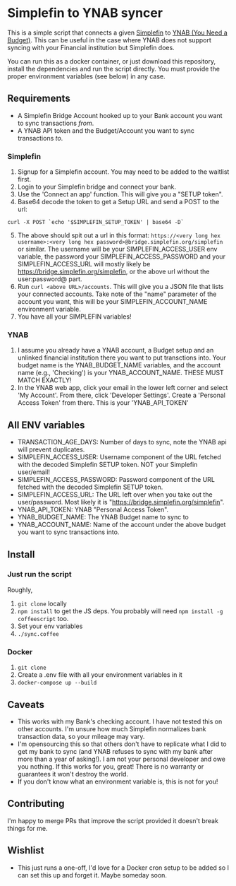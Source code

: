 # Simplefin to YNAB syncer

This is a simple script that connects a given [Simplefin](https://www.simplefin.org) to [YNAB (You Need a Budget)](https://www.youneedabudget.com).  This can be useful in the case where YNAB does not support syncing with your Financial institution but Simplefin does.  

You can run this as a docker container, or just download this repository, install the dependencies and run the script directly.  You must provide the proper environment variables (see below) in any case.  

## Requirements

* A Simplefin Bridge Account hooked up to your Bank account you want to sync transactions _from_.
* A YNAB API token and the Budget/Account you want to sync transactions _to_.

### Simplefin

1. Signup for a Simplefin account.  You may need to be added to the waitlist first.
2. Login to your Simplefin bridge and connect your bank.
3. Use the 'Connect an app' function.  This will give you a "SETUP token".  
4. Base64 decode the token to get a Setup URL and send a POST to the url:
```
curl -X POST `echo '$SIMPLEFIN_SETUP_TOKEN' | base64 -D`
```
5. The above should spit out a url in this format: `https://<very long hex username>:<very long hex password>@bridge.simplefin.org/simplefin` or similar.  The username will be your SIMPLEFIN_ACCESS_USER env variable, the password your SIMPLEFIN_ACCESS_PASSWORD and your SIMPLEFIN_ACCESS_URL will mostly likely be https://bridge.simplefin.org/simplefin, or the above url without the user:password@ part.   
6. Run `curl <above URL>/accounts`.  This will give you a JSON file that lists your connected accounts.   Take note of the "name" parameter of the account you want, this will be your SIMPLEFIN_ACCOUNT_NAME environment variable.  
7. You have all your SIMPLEFIN variables!

### YNAB

1. I assume you already have a YNAB account, a Budget setup and an unlinked financial institution there you want to put transctions into.  Your budget name is the YNAB_BUDGET_NAME variables, and the account name (e.g., 'Checking') is your YNAB_ACCOUNT_NAME.  THESE MUST MATCH EXACTLY!
2. In the YNAB web app, click your email in the lower left corner and select 'My Account'.  From there, click 'Developer Settings'.  Create a 'Personal Access Token' from there.  This is your 'YNAB_API_TOKEN'

## All ENV variables

* TRANSACTION_AGE_DAYS: Number of days to sync, note the YNAB api will prevent duplicates.
* SIMPLEFIN_ACCESS_USER: Username component of the URL fetched with the decoded Simplefin SETUP token. NOT your Simplefin user/email!
* SIMPLEFIN_ACCESS_PASSWORD: Password component of the URL fetched with the decoded Simplefin SETUP token.
* SIMPLEFIN_ACCESS_URL: The URL left over when you take out the user/password.  Most likely it is "https://bridge.simplefin.org/simplefin".
* YNAB_API_TOKEN: YNAB "Personal Access Token".
* YNAB_BUDGET_NAME: The YNAB Budget name to sync to
* YNAB_ACCOUNT_NAME: Name of the account under the above budget you want to sync transactions into.

## Install

### Just run the script

Roughly,
1. `git clone` locally
2. `npm install` to get the JS deps.  You probably will need `npm install -g coffeescript` too.
3. Set your env variables
4. `./sync.coffee`

### Docker

1. `git clone`
2. Create a .env file with all your environment variables in it
3. `docker-compose up --build`

## Caveats

* This works with my Bank's checking account.  I have not tested this on other accounts. I'm unsure how much Simplefin normalizes bank transaction data, so your mileage may vary.  
* I'm opensourcing this so that others don't have to replicate what I did to get my bank to sync (and YNAB refuses to sync with my bank after more than a year of asking!).  I am not your personal developer and owe you nothing.  If this works for you, great!  There is no warranty or guarantees it won't destroy the world.  
* If you don't know what an environment variable is, this is not for you!

## Contributing

I'm happy to merge PRs that improve the script provided it doesn't break things for me.

## Wishlist

* This just runs a one-off, I'd love for a Docker cron setup to be added so I can set this up and forget it.  Maybe someday soon.
